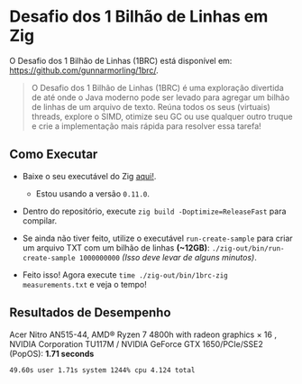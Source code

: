 # Desafio dos 1 Bilhão de Linhas em Zig

O Desafio dos 1 Bilhão de Linhas (1BRC) está disponível em: https://github.com/gunnarmorling/1brc/.

> O Desafio dos 1 Bilhão de Linhas (1BRC) é uma exploração divertida de até onde o Java moderno pode ser levado para agregar um bilhão de linhas de um arquivo de texto. Reúna todos os seus (virtuais) threads, explore o SIMD, otimize seu GC ou use qualquer outro truque e crie a implementação mais rápida para resolver essa tarefa!

## Como Executar

- Baixe o seu executável do Zig [aqui!](https://ziglang.org/download/).
     - Estou usando a versão `0.11.0`.

- Dentro do repositório, execute `zig build -Doptimize=ReleaseFast` para compilar.

- Se ainda não tiver feito, utilize o executável `run-create-sample` para criar um arquivo TXT com um bilhão de linhas **(~12GB)**: `./zig-out/bin/run-create-sample 1000000000` *(Isso deve levar de alguns minutos)*.

- Feito isso! Agora execute `time ./zig-out/bin/1brc-zig measurements.txt` e veja o tempo!

## Resultados de Desempenho

Acer Nitro AN515-44, AMD® Ryzen 7 4800h with radeon graphics × 16 , NVIDIA Corporation TU117M / NVIDIA GeForce GTX 1650/PCIe/SSE2 (PopOS): **1.71 seconds**
```
49.60s user 1.71s system 1244% cpu 4.124 total
```